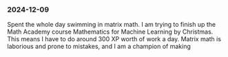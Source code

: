 ### 2024-12-09
Spent the whole day swimming in matrix math. I am trying to finish up the Math Academy course Mathematics for Machine Learning by Christmas. This means I have to do around 300 XP worth of work a day. Matrix math is laborious and prone to mistakes, and I am a champion of making 

